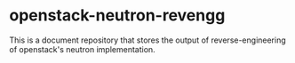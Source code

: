 # openstack-neutron-revengg
This is a document repository that stores the output of reverse-engineering of openstack's neutron implementation.
